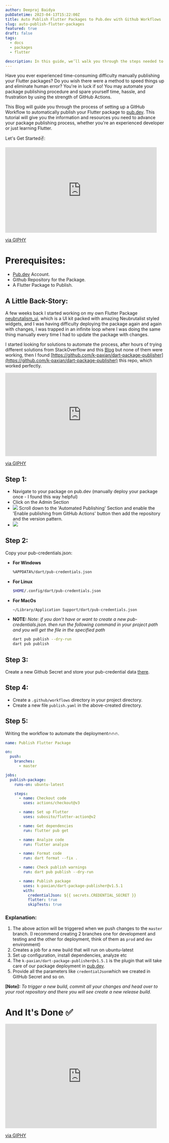 ```yaml
---
author: Deepraj Baidya
pubDatetime: 2023-04-13T15:22:00Z
title: Auto Publish Flutter Packages to Pub.dev with Github Workflows
slug: auto-publish-flutter-packages
featured: true
draft: false
tags:
  - docs
  - packages
  - flutter

description: In this guide, we’ll walk you through the steps needed to seamlessly add Google Sign-In to your Flutter macOS app.
---
```


Have you ever experienced time-consuming difficulty manually publishing your Flutter packages? Do you wish there were a method to speed things up and eliminate human error? You're in luck if so! You may automate your package publishing procedure and spare yourself time, hassle, and frustration by using the strength of GitHub Actions.

This Blog will guide you through the process of setting up a GitHub Workflow to automatically publish your Flutter package to [pub.dev](http://Pub.dev). This tutorial will give you the information and resources you need to advance your package publishing process, whether you're an experienced developer or just learning Flutter.

Let's Get Started✌️:

<iframe src="https://giphy.com/embed/3oKIPu1AxMWB2xlwl2" width="480" height="271" style="" frameBorder="0" class="giphy-embed" allowFullScreen></iframe><p><a href="https://giphy.com/gifs/siliconvalleyhbo-hbo-silicon-valley-3oKIPu1AxMWB2xlwl2">via GIPHY</a></p>

# Prerequisites:

- [Pub.dev](https://pub.dev) Account.
- Github Repository for the Package.
- A Flutter Package to Publish.

## A Little Back-Story:

A few weeks back I started working on my own Flutter Package [neubrutalism_ui](https://pub.dev/packages/neubrutalism_ui), which is a UI kit packed with amazing Neubrutalist styled widgets, and I was having difficulty deploying the package again and again with changes, I was trapped in an infinite loop where I was doing the same thing manually every time I had to update the package with changes.

I started looking for solutions to automate the process, after hours of trying different solutions from StackOverflow and this [Blog](https://birjuvachhani.medium.com/publish-your-flutter-dart-package-using-github-actions-99144cbf15ae) but none of them were working, then I found [https://github.com/k-paxian/dart-package-publisher](https://github.com/k-paxian/dart-package-publisher) this repo, which worked perfectly.

<iframe src="https://giphy.com/embed/EDt1m8p5hqXG8" width="480" height="264" style="" frameBorder="0" class="giphy-embed" allowFullScreen></iframe><p><a href="https://giphy.com/gifs/phew-alan-ritchson-i-can-do-that-EDt1m8p5hqXG8">via GIPHY</a></p>

## Step 1:

- Navigate to your package on pub.dev (manually deploy your package once - I found this way helpful)
- Click on the Admin Section
- ![](https://cdn.hashnode.com/res/hashnode/image/upload/v1681384073684/150e0e91-d0e6-448c-9751-a8ff1f13cfaf.png)
  Scroll down to the 'Automated Publishing' Section and enable the 'Enable publishing from GitHub Actions' button then add the repository and the version pattern.
- ![](https://cdn.hashnode.com/res/hashnode/image/upload/v1681384165065/7d220c0e-bd40-47ad-bdb5-6e60ff1fb3b2.png)

## Step 2:

Copy your pub-credentials.json:

- **For Windows**
  ```bash
  %APPDATA%/dart/pub-credentials.json
  ```
- **For Linux**
  ```bash
  $HOME/.config/dart/pub-credentials.json
  ```
- **For MacOs**

  ```bash
  ~/Library/Application Support/dart/pub-credentials.json
  ```

- **NOTE:** _Note: if you don’t have or want to create a new pub-credentials.json. then run the following command in your project path and you will get the file in the specified path_
  ```bash
  dart pub publish --dry-run
  dart pub publish
  ```

## Step 3:

Create a new Github Secret and store your pub-credential data [there](https://scribehow.com/shared/How_to_Add_Repository_Secrets_and_Variables_on_GitHub__Kj5iSTMfSB-nwFunRXgaRA).

## Step 4:

- Create a `.github/workflows` directory in your project directory.
- Create a new file `publish.yaml` in the above-created directory.

## Step 5:

Writing the workflow to automate the deployment🔥🔥🔥.

```yaml
name: Publish Flutter Package

on:
  push:
    branches:
      - master

jobs:
  publish-package:
    runs-on: ubuntu-latest

    steps:
      - name: Checkout code
        uses: actions/checkout@v3

      - name: Set up Flutter
        uses: subosito/flutter-action@v2

      - name: Get dependencies
        run: flutter pub get

      - name: Analyze code
        run: flutter analyze

      - name: Format code
        run: dart format --fix .

      - name: Check publish warnings
        run: dart pub publish --dry-run

      - name: Publish package
        uses: k-paxian/dart-package-publisher@v1.5.1
        with:
          credentialJson: ${{ secrets.CREDENTIAL_SECRET }}
          flutter: true
          skipTests: true
```

### Explanation:

1. The above action will be triggered when we push changes to the `master` branch. (I recommend creating 2 branches one for development and testing and the other for deployment, think of them as `prod` and `dev` environment)
2. Creates a job for a new build that will run on ubuntu-latest
3. Set up configuration, install dependencies, analyze etc
4. The `k-paxian/dart-package-publisher@v1.5.1` is the plugin that will take care of our package deployment in [pub.dev](http://pub.dev).
5. Provide all the parameters like `credentialJson`which we created in GitHub Secret and so on.

**\[Note\]:** _To trigger a new build, commit all your changes and head over to your root repository and there you will see create a new release build._

# And It's Done ✅

<iframe src="https://giphy.com/embed/3o7qDEq2bMbcbPRQ2c" width="480" height="331" style="" frameBorder="0" class="giphy-embed" allowFullScreen></iframe><p><a href="https://giphy.com/gifs/mic-drop-peace-out-obama-3o7qDEq2bMbcbPRQ2c">via GIPHY</a></p>


